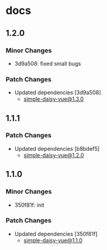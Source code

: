 # docs

## 1.2.0

### Minor Changes

- 3d9a508: fixed small bugs

### Patch Changes

- Updated dependencies [3d9a508]
  - simple-daisy-vue@1.3.0

## 1.1.1

### Patch Changes

- Updated dependencies [b8bdef5]
  - simple-daisy-vue@1.2.0

## 1.1.0

### Minor Changes

- 350f81f: init

### Patch Changes

- Updated dependencies [350f81f]
  - simple-daisy-vue@1.1.0

